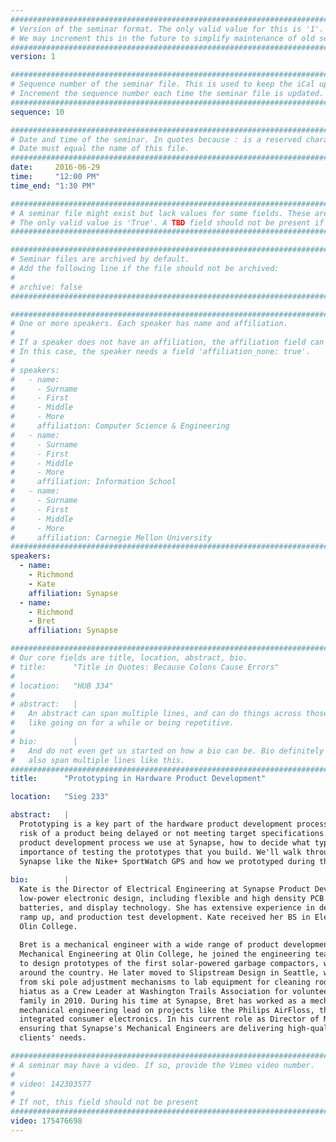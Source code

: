 ```yaml
---
################################################################################
# Version of the seminar format. The only valid value for this is '1'. 
# We may increment this in the future to simplify maintenance of old seminars.
################################################################################
version: 1

################################################################################
# Sequence number of the seminar file. This is used to keep the iCal up to date.
# Increment the sequence number each time the seminar file is updated.
################################################################################
sequence: 10

################################################################################
# Date and time of the seminar. In quotes because : is a reserved character.
# Date must equal the name of this file.
################################################################################
date:     2016-06-29
time:     "12:00 PM"
time_end: "1:30 PM"

################################################################################
# A seminar file might exist but lack values for some fields. These are 'TBD'. 
# The only valid value is 'True'. A TBD field should not be present if 'False'.
################################################################################

################################################################################
# Seminar files are archived by default.
# Add the following line if the file should not be archived:
#
# archive: false
################################################################################

################################################################################
# One or more speakers. Each speaker has name and affiliation.
#
# If a speaker does not have an affiliation, the affiliation field can be removed.
# In this case, the speaker needs a field 'affiliation_none: true'.
#
# speakers:
#   - name: 
#     - Surname
#     - First
#     - Middle
#     - More
#     affiliation: Computer Science & Engineering 
#   - name: 
#     - Surname
#     - First
#     - Middle
#     - More
#     affiliation: Information School 
#   - name: 
#     - Surname
#     - First
#     - Middle
#     - More
#     affiliation: Carnegie Mellon University 
################################################################################
speakers:
  - name:
    - Richmond
    - Kate
    affiliation: Synapse
  - name:
    - Richmond
    - Bret
    affiliation: Synapse    

################################################################################
# Our core fields are title, location, abstract, bio.
# title:      "Title in Quotes: Because Colons Cause Errors"
# 
# location:   "HUB 334"
# 
# abstract:   |
#   An abstract can span multiple lines, and can do things across those lines,
#   like going on for a while or being repetitive.
# 
# bio:        |
#   And do not even get us started on how a bio can be. Bio definitely can
#   also span multiple lines like this.
################################################################################
title:      "Prototyping in Hardware Product Development"

location:   "Sieg 233"

abstract:   |
  Prototyping is a key part of the hardware product development process. When done well, prototyping can reduce the 
  risk of a product being delayed or not meeting target specifications. In this talk, we'll go through the hardware 
  product development process we use at Synapse, how to decide what type of prototypes you should make, and the 
  importance of testing the prototypes that you build. We'll walk through some examples of product we've developed at 
  Synapse like the Nike+ SportWatch GPS and how we prototyped during their development.
  
bio:        |
  Kate is the Director of Electrical Engineering at Synapse Product Development. She specializes in miniaturized 
  low-power electronic design, including flexible and high density PCB design, low power microcontrollers and radios, 
  batteries, and display technology. She has extensive experience in design for manufacturing, contract manufacturer 
  ramp up, and production test development. Kate received her BS in Electrical and Computer Engineering from 
  Olin College.
  
  Bret is a mechanical engineer with a wide range of product development experience. While earning his B.S. in 
  Mechanical Engineering at Olin College, he joined the engineering team at Seahorse Power Company (now BigBelly Solar) 
  to design prototypes of the first solar-powered garbage compactors, which are now seen on street corners in cities 
  around the country. He later moved to Slipstream Design in Seattle, where he worked on a diverse set of projects, 
  from ski pole adjustment mechanisms to lab equipment for cleaning rodent cages in research institutions. After a 
  hiatus as a Crew Leader at Washington Trails Association for volunteer trail maintenance crews, he joined the Synapse 
  family in 2010. During his time at Synapse, Bret has worked as a mechanical engineer, a project manager, and a 
  mechanical engineering lead on projects like the Philips AirFloss, the Viableware RAIL, and a number of small, highly 
  integrated consumer electronics. In his current role as Director of Mechanical Engineering, Bret is responsible for 
  ensuring that Synapse's Mechanical Engineers are delivering high-quality product development consulting to meet their 
  clients' needs.

################################################################################
# A seminar may have a video. If so, provide the Vimeo video number.
#
# video: 142303577
#
# If not, this field should not be present 
################################################################################
video: 175476698
---
```

